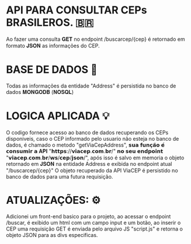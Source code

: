 # API PARA CONSULTAR CEPs BRASILEROS. 🇧🇷
Ao fazer uma consulta 𝐆𝐄𝐓 no endpoint /buscarcep/{cep} é retornado em formato 𝐉𝐒𝐎𝐍 as informações do CEP.

# BASE DE DADOS 🎲
Todas as informações da entidade "Address" é persistida no banco de dados 𝐌𝐎𝐍𝐆𝐎𝐃𝐁 (𝐍𝐎𝐒𝐐𝐋)

# LOGICA APLICADA 💡 
O codigo fornece acesso ao banco de dados recuperando os CEPs disponiveis, caso o CEP informado pelo usuario
não esteja no banco de dados, é chamado o metodo "getViaCepAddress", 𝘀𝘂𝗮 𝗳𝘂𝗻𝗰̧𝗮̃𝗼 𝗲́ 𝗰𝗼𝗻𝘀𝘂𝗺𝗶𝗿 𝗮 𝐀𝐏𝐈 "𝗵𝘁𝘁𝗽𝘀://𝘃𝗶𝗮𝗰𝗲𝗽.𝗰𝗼𝗺.𝗯𝗿/" 𝗻𝗼 𝘀𝗲𝘂 𝗲𝗻𝗱𝗽𝗼𝗶𝗻𝘁 "𝘃𝗶𝗮𝗰𝗲𝗽.𝗰𝗼𝗺.𝗯𝗿/𝘄𝘀/𝗰𝗲𝗽/𝗷𝘀𝗼𝗻/",
após isso é salvo em memoria o objeto retornado em 𝐉𝐒𝐎𝐍 na entidade Address e exibida no endpoint atual "/buscarcep/{cep}" 
O objeto recuperado da API ViaCEP é persistido no banco de dados para uma futura requisição.

# ATUALIZAÇÕES: ⚙

Adicionei um front-end basico para o projeto, ao acessar o endpoint /buscar, é exibido um html com um campo input e um botão,
ao inserir o CEP uma requisição GET é enviada pelo arquivo JS "script.js" e retorna o objeto JSON para as divs especificas.
